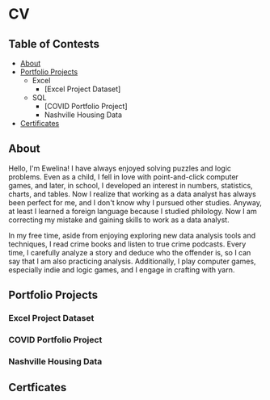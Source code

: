 # CV

## Table of Contests
* [About](#about)
* [Portfolio Projects](#Portfolio-Projects)
  * Excel
    * [Excel Project Dataset]
  * SQL
    * [COVID Portfolio Project]
    * Nashville Housing Data
* [Certificates](#Certificates)  
   

## About
Hello, I'm Ewelina! I have always enjoyed solving puzzles and logic problems. Even as a child, I fell in love with point-and-click computer games, and later, in school, I developed an interest in numbers, statistics, charts, and tables. Now I realize that working as a data analyst has always been perfect for me, and I don't know why I pursued other studies. Anyway, at least I learned a foreign language because I studied philology. Now I am correcting my mistake and gaining skills to work as a data analyst.

In my free time, aside from enjoying exploring new data analysis tools and techniques, I read crime books and listen to true crime podcasts. Every time, I carefully analyze a story and deduce who the offender is, so I can say that I am also practicing analysis. Additionally, I play computer games, especially indie and logic games, and I engage in crafting with yarn.

## Portfolio Projects
### Excel Project Dataset
### COVID Portfolio Project
### Nashville Housing Data

## Certficates

